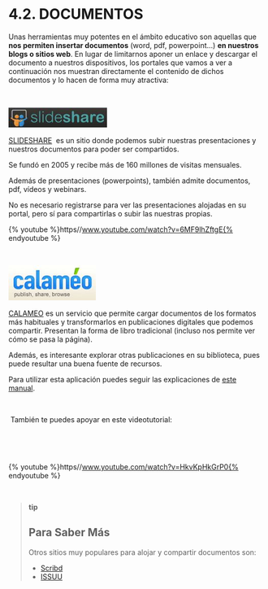 
# 4.2. DOCUMENTOS

Unas herramientas muy potentes en el ámbito educativo son aquellas que **nos permiten insertar documentos** (word, pdf, powerpoint...) **en nuestros blogs o sitios web**. En lugar de limitarnos aponer un enlace y descargar el documento a nuestros dispositivos, los portales que vamos a ver a continuación nos muestran directamente el contenido de dichos documentos y lo hacen de forma muy atractiva:

 


![](img/slideshare.JPG)

[SLIDESHARE](http://es.slideshare.net/)  es un sitio donde podemos subir nuestras presentaciones y nuestros documentos para poder ser compartidos.

Se fundó en 2005 y recibe más de 160 millones de visitas mensuales.

Además de presentaciones (powerpoints), también admite documentos, pdf, vídeos y webinars.

No es necesario registrarse para ver las presentaciones alojadas en su portal, pero sí para compartirlas o subir las nuestras propias.

{% youtube %}https//www.youtube.com/watch?v=6MF9lhZftgE{% endyoutube %}

 


![](img/calameo.JPG)

[CALAMEO](http://es.calameo.com/) es un servicio que permite cargar documentos de los formatos más habituales y transformarlos en publicaciones digitales que podemos compartir. Presentan la forma de libro tradicional (incluso nos permite ver cómo se pasa la página).

Además, es interesante explorar otras publicaciones en su biblioteca, pues puede resultar una buena fuente de recursos.

Para utilizar esta aplicación puedes seguir las explicaciones de [este manual](https://es.calameo.com/read/00016110557755d497082).

 

 También te puedes apoyar en este videotutorial:

 

 


{% youtube %}https//www.youtube.com/watch?v=HkvKpHkGrP0{% endyoutube %}

 

>**tip**
>## Para Saber Más
>
>Otros sitios muy populares para alojar y compartir documentos son:
>
>* [Scribd](http://www.youtube.com/watch?v=c6lZ7RtPgMA)
>* [ISSUU](http://es.slideshare.net/cristinamontano/tutorial-issu?from_search=1)

